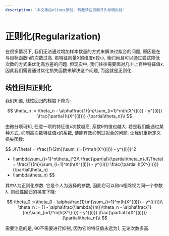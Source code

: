```yaml
---
description: '本文章由olinex原创, 转载请在页面开头标明出处'
---
```


# 正则化\(Regularization\)

在很多情况下, 我们无法通过增加样本数量的方式来解决过拟合的问题, 原因是在与目标函数h的次数过高. 若特征向量X的维度n较小, 我们尚且可以通过尝试降低次数的方式来优化高方差的问题. 但现实中, 我们往往需要面对几十上百种特征值x. 因此我们需要通过优化损失函数来解决这个问题, 而这就是正则化.

## 线性回归正则化

我们知道, 线性回归的梯度下降为:

$$
\theta_n := \theta_n - \alpha\frac{1}{m}\sum_{i=1}^m(h(X^{(i)}) - y^{(i)})
\frac{\partial h(X^{(i)})}
{\partial\theta_n}\\
$$

由微分项可知, 任意一项的特征值x次数越高, 系数θ的值也越大. 若是我们能通过某种方式, 抑制高次数特征值x的系数, 便能有效抑制过拟合的问题. 让我们重新定义损失函数:

$$
J(\Theta) = 
\frac{1}{2m}(\sum_{i=1}^m(h(X^{(i)}) - y^{(i)})^2
 + \lambda\sum_{j=1}^n\theta_j^2)\\
\frac{\partial}{\partial\theta_n}J(\Theta) = 
\frac{1}{m}(\sum_{i=1}^m(h(X^{(i)}) - y^{(i)})
\frac{\partial h(X^{(i)})}
{\partial\theta_n}
+ \lambda\theta_n)
$$

其中λ为正则化参数. 它是个人为选择的参数, 因此它可以和m相除视为同一个参数λ. 则线性回归的梯度下降:

$$
\theta_0 :=\theta_0 - \alpha\frac{1}{m}\sum_{i=1}^m(h(X^{(i)}) - y^{(i)})\\
\theta_n := (1 - \alpha\frac{\lambda}{m})\theta_n - \alpha\frac{1}{m}\sum_{i=1}^m(h(X^{(i)}) - y^{(i)})
\frac{\partial h(X^{(i)})}
{\partial\theta_n}\\
$$

需要注意的是, θ0不需要进行抑制, 因为它的特征值永远为1, 无论次数多高.

